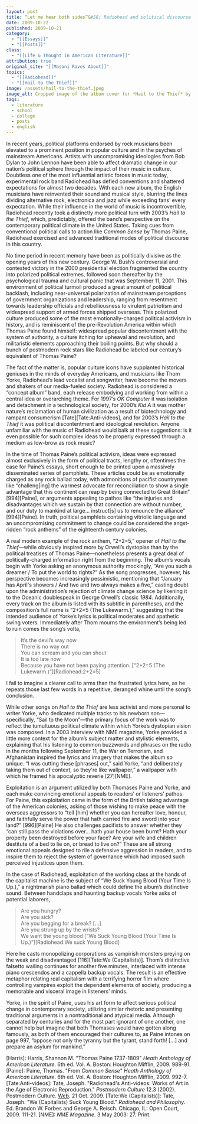```yaml
---
layout: post
title: “Let me hear both sides”&#58; Radiohead and political discourse
date: 2009-10-22
published: 2009-10-21
category:
  - "[[Essays]]"
  - "[[Posts]]"
class:
  - "[[Life & Thought in American Literature]]"
attribution: true
original_site: "[[Masoni Raves About]]"
topics:
  - "[[Radiohead]]"
  - "[[Hail to the Thief]]"
image: /assets/hail-to-the-thief.jpeg
image_alt: Cropped image of the album cover for *Hail to the Thief* by Radiohead.
tags:
  - literature
  - school
  - college
  - posts
  - english
---
```

In recent years, political platforms endorsed by rock musicians been elevated to a prominent position in popular culture and in the psyches of mainstream Americans. Artists with uncompromising ideologies from Bob Dylan to John Lennon have been able to affect dramatic change in our nation’s political sphere through the impact of their music in culture. Doubtless one of the most influential artistic forces in music today, experimental rock band Radiohead has defied conventions and shattered expectations for almost two decades. With each new album, the English musicians have reinvented their sound and musical style, blurring the lines dividing alternative rock, electronica and jazz while exceeding fans’ every expectation. While their influence in the world of music is incontrovertible, Radiohead recently took a distinctly more political turn with 2003’s *Hail to the Thief*, which, predictably, offered the band’s perspective on the contemporary political climate in the United States. Taking cues from conventional political calls to action like *Common Sense* by Thomas Paine, Radiohead exercised and advanced traditional modes of political discourse in this country.

No time period in recent memory have been as politically divisive as the opening years of this new century. George W. Bush’s controversial and contested victory in the 2000 presidential election fragmented the country into polarized political extremes, followed soon thereafter by the psychological trauma and cultural panic that was September 11, 2001. This environment of political turmoil produced a great amount of political backlash, including near-universal polarization of mainstream perceptions of government organizations and leadership, ranging from resentment towards leadership officials and rebelliousness to virulent patriotism and widespread support of armed forces shipped overseas. This polarized culture produced some of the most emotionally-charged political activism in history, and is reminiscent of the pre-Revolution America within which Thomas Paine found himself: widespread popular discontentment with the system of authority, a culture itching for upheaval and revolution, and militaristic elements approaching their boiling points. But why should a bunch of postmodern rock stars like Radiohead be labeled our century’s equivalent of Thomas Paine?

The fact of the matter is, popular culture icons have supplanted historical geniuses in the minds of everyday Americans, and musicians like Thom Yorke, Radiohead’s lead vocalist and songwriter, have become the movers and shakers of our media-fueled society. Radiohead is considered a “concept album” band, each release embodying and working from within a central idea or overarching theme. For 1997’s *OK Computer* it was isolation and detachment in a technological society, for 2000’s *Kid A* it was mother nature’s reclamation of human civilization as a result of biotechnology and rampant consumerism [Tate][Tate:Anti-videos], and for 2003’s *Hail to the Thief* it was political discontentment and ideological revolution. Anyone unfamiliar with the music of Radiohead would balk at these suggestions: is it even possible for such complex ideas to be properly expressed through a medium as low-brow as rock music?

In the time of Thomas Paine’s political activism, ideas were expressed almost exclusively in the form of political tracts, lengthy or, oftentimes the case for Paine’s essays, short enough to be printed upon a massively disseminated series of pamphlets. These articles could be as emotionally charged as any rock ballad today, with admonitions of pacifist countrymen like “challeng\[ing] the warmest advocate for reconciliation to show a single advantage that this continent can reap by being connected to Great Britain” [994][Paine], or arguments appealing to pathos like “the injuries and disadvantages which we sustain by that connection are without number, and our duty to mankind at large… instruct\[s] us to renounce the alliance” [994][Paine]. In truth, political pamphlets containing vitriolic language and an uncompromising commitment to change could be considered the angst-ridden “rock anthems” of the eighteenth century colonies.

A real modern example of the rock anthem, “2+2=5,” opener of *Hail to the Thief*—while obviously inspired more by Orwell’s dystopias than by the political treatises of Thomas Paine—nonetheless presents a great deal of politically-charged information right from the beginning. The album’s vocals begin with Yorke asking an anonymous authority mockingly, “Are you such a dreamer / To put the world to rights?” As the song progresses, however, his perspective becomes increasingly pessimistic, mentioning that “January has April's showers / And two and two always makes a five,” casting doubt upon the administration’s rejection of climate change science by likening it to the Oceanic doublespeak in George Orwell’s classic *1984*. Additionally, every track on the album is listed with its subtitle in parentheses, and the composition’s full name is “2+2=5 (The Lukewarm.),” suggesting that the intended audience of Yorke’s lyrics is political moderates and apathetic swing voters. Immediately after Thom mourns the environment’s being led to ruin comes the song’s volta, 

> It’s the devil’s way now  
> There is no way out  
> You can scream and you can shout  
> It is too late now  
> Because you have not been paying attention. [“2+2=5 (The Lukewarm.)”][Radiohead:2+2=5]

I fail to imagine a clearer call to arms than the frustrated lyrics here, as he repeats those last few words in a repetitive, deranged whine until the song’s conclusion.

While other songs on *Hail to the Thief* are less activist and more personal to writer Yorke, who dedicated multiple tracks to his newborn son—specifically, “Sail to the Moon”—the primary focus of the work was to reflect the tumultuous political climate within which Yorke’s dystopian vision was composed. In a 2003 interview with NME magazine, Yorke provided a little more context for the album’s subject matter and stylistic elements, explaining that his listening to common buzzwords and phrases on the radio in the months following September 11, the War on Terrorism, and Afghanistan inspired the lyrics and imagery that makes the album so unique. “I was cutting these \[phrases] out,” said Yorke, “and deliberately taking them out of context, so they're like wallpaper,” a wallpaper with which he framed his apocalyptic reverie [27][NME].

Exploitation is an argument utilized by both Thomases Paine and Yorke, and each make convincing emotional appeals to readers’ or listeners’ pathos. For Paine, this exploitation came in the form of the British taking advantage of the American colonies, asking of those wishing to make peace with the overseas aggressors to “tell \[him] whether you can hereafter love, honour, and faithfully serve the power that hath carried fire and sword into your land?” [996][Paine] He also challenges pacifists to answer whether they “can still pass the violations over… hath your house been burnt? Hath your property been destroyed before your face? Are your wife and children destitute of a bed to lie on, or bread to live on?” These are all strong emotional appeals designed to rile a defensive aggression in readers, and to inspire them to reject the system of governance which had imposed such perceived injustices upon them.

In the case of Radiohead, exploitation of the working class at the hands of the capitalist machine is the subject of “We Suck Young Blood (Your Time Is Up.),” a nightmarish piano ballad which could define the album’s distinctive sound. Between handclaps and haunting backup vocals Yorke asks of potential laborers, 

> Are you hungry?  
> Are you sick?  
> Are you begging for a break? \[...]  
> Are you strung up by the wrists?  
> We want the young blood [“We Suck Young Blood (Your Time Is Up.)”][Radiohead:We suck Young Blood]

Here he casts monopolizing corporations as vampirish monsters preying on the weak and disadvantaged [116][Tate:We (Capitalists)]. Thom’s distinctive falsetto wailing continues for another five minutes, interlaced with intense piano crescendos and a cappella backup vocals. The result is an effective metaphor relating real capitalism with a terrifying horror film where controlling vampires exploit the dependent elements of society, producing a memorable and visceral image in listeners’ minds.

Yorke, in the spirit of Paine, uses his art form to affect serious political change in contemporary society, utilizing similar rhetoric and presenting traditional arguments in a nontraditional and atypical media. Although separated by centuries and for the most part ignorant of one another, one cannot help but imagine that both Thomases would have gotten along famously, as both of them encouraged their cultures to, as Paine intones on page 997, “oppose not only the tyranny but the tyrant, stand forth! \[…] and prepare an asylum for mankind.”

[Harris]: Harris, Shannon M. "Thomas Paine 1737-1809" *Heath Anthology of American Literature*. 6th ed. Vol. A. Boston: Houghton Mifflin, 2009. 989-91.
[Paine]: Paine, Thomas. "From *Common Sense*" *Heath Anthology of American Literature*. 6th ed. Vol. A. Boston: Houghton Mifflin, 2009. 992-7.
[Tate:Anti-videos]: Tate, Joseph. "Radiohead's Anti-videos: Works of Art in the Age of Electronic Reproduction." *Postmodern Culture* 12.3 (2002). Postmodern Culture. [Web](http://pmc.iath.virginia.edu/issue.502/12.3tate.html). 21 Oct. 2009.
[Tate:We (Capitalists)]: Tate, Joseph. "We (Capitalists) Suck Young Blood." *Radiohead and Philosophy*. Ed. Brandon W. Forbes and George A. Reisch. Chicago, IL: Open Court, 2009. 111-21.
[NME]: *NME Magazine*. 3 May 2003: 27. Print.